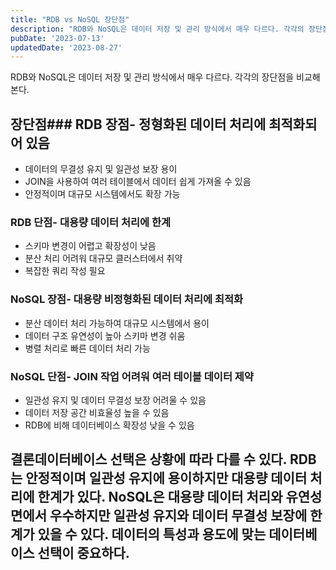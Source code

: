 ```yaml
---
title: "RDB vs NoSQL 장단점"
description: "RDB와 NoSQL은 데이터 저장 및 관리 방식에서 매우 다르다. 각각의 장단점을 비교해 본다.   장단점   RDB 장점   * 정형화된 데이터 처리에 최적화되어 있음  * 데이터의 무결성 유지 및 일관성 보장 용이  * JOIN을 사용하여 여러 테이블에서 데이터 쉽게 가져올 수 있음..."
pubDate: '2023-07-13'
updatedDate: '2023-08-27'
---
```


RDB와 NoSQL은 데이터 저장 및 관리 방식에서 매우 다르다. 각각의 장단점을 비교해 본다.

## 장단점### RDB 장점- 정형화된 데이터 처리에 최적화되어 있음

- 데이터의 무결성 유지 및 일관성 보장 용이
- JOIN을 사용하여 여러 테이블에서 데이터 쉽게 가져올 수 있음
- 안정적이며 대규모 시스템에서도 확장 가능

### RDB 단점- 대용량 데이터 처리에 한계

- 스키마 변경이 어렵고 확장성이 낮음
- 분산 처리 어려워 대규모 클러스터에서 취약
- 복잡한 쿼리 작성 필요

### NoSQL 장점- 대용량 비정형화된 데이터 처리에 최적화

- 분산 데이터 처리 가능하여 대규모 시스템에서 용이
- 데이터 구조 유연성이 높아 스키마 변경 쉬움
- 병렬 처리로 빠른 데이터 처리 가능

### NoSQL 단점- JOIN 작업 어려워 여러 테이블 데이터 제약

- 일관성 유지 및 데이터 무결성 보장 어려울 수 있음
- 데이터 저장 공간 비효율성 높을 수 있음
- RDB에 비해 데이터베이스 확장성 낮을 수 있음

## 결론데이터베이스 선택은 상황에 따라 다를 수 있다. RDB는 안정적이며 일관성 유지에 용이하지만 대용량 데이터 처리에 한계가 있다. NoSQL은 대용량 데이터 처리와 유연성 면에서 우수하지만 일관성 유지와 데이터 무결성 보장에 한계가 있을 수 있다. 데이터의 특성과 용도에 맞는 데이터베이스 선택이 중요하다.
